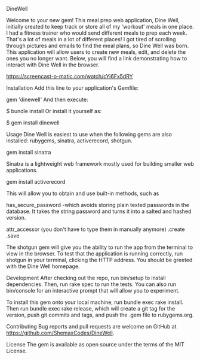 
DineWell

Welcome to your new gem! This meal prep web application, Dine Well, initially created to keep track or store all of my 'workout' meals in one place. I had a fitness trainer who would send different meals to prep each week. That's a lot of meals in a lot of different places! I got tired of scrolling through pictures and emails to find the meal plans, so Dine Well was born. This application will allow users to create new meals, edit, and delete the ones you no longer want. Below, you will find a link demonstrating how to interact with Dine Well in the browser. 

https://screencast-o-matic.com/watch/cYi6Fx5dRY


Installation
Add this line to your application's Gemfile:

gem 'dinewell'
And then execute:

$ bundle install
Or install it yourself as:

$ gem install dinewell

Usage
Dine Well is easiest to use when the following gems are also installed: rubygems, sinatra, activerecord, shotgun.

gem install sinatra

Sinatra is a lightweight web framework mostly used for building smaller web applications. 

gem install activerecord 


This will allow you to obtain and use built-in methods, such as

has_secure_password -which avoids storing plain texted passwords in the database. It takes the string password and turns it into a salted and hashed version. 

attr_accessor (you don't have to type them in manually anymore)
.create
.save 


The shotgun gem will give you the ability to run the app from the terminal to view in the browser. 
To test that the application is running correctly, run shotgun in your terminal, clicking the HTTP address. You should be greeted with the Dine Well homepage. 


Development
After checking out the repo, run bin/setup to install dependencies. Then, run rake spec to run the tests. You can also run bin/console for an interactive prompt that will allow you to experiment.

To install this gem onto your local machine, run bundle exec rake install. Then run bundle exec rake release, which will create a git tag for the version, push git commits and tags, and push the .gem file to rubygems.org.

Contributing
Bug reports and pull requests are welcome on GitHub at https://github.com/ShemaxCodes/DineWell.

License
The gem is available as open source under the terms of the MIT License.